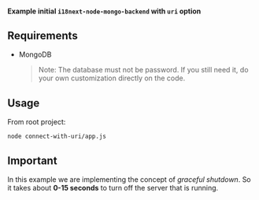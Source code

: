 #### Example initial `i18next-node-mongo-backend` with `uri` option

## Requirements

- MongoDB
  > Note: The database must not be password. If you still need it, do your own customization directly on the code.

## Usage

From root project:

`node connect-with-uri/app.js`

## Important

In this example we are implementing the concept of _graceful shutdown_. So it takes about **0-15 seconds** to turn off the server that is running.
